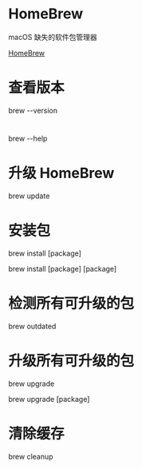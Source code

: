 # HomeBrew

macOS 缺失的软件包管理器

[HomeBrew](https://brew.sh/index_zh-cn.html)

# 查看版本

brew --version

#

brew --help

# 升级 HomeBrew

brew update

# 安装包

brew install [package]

brew install [package] [package]

# 检测所有可升级的包

brew outdated

# 升级所有可升级的包

brew upgrade

brew upgrade [package]

# 清除缓存

brew cleanup
